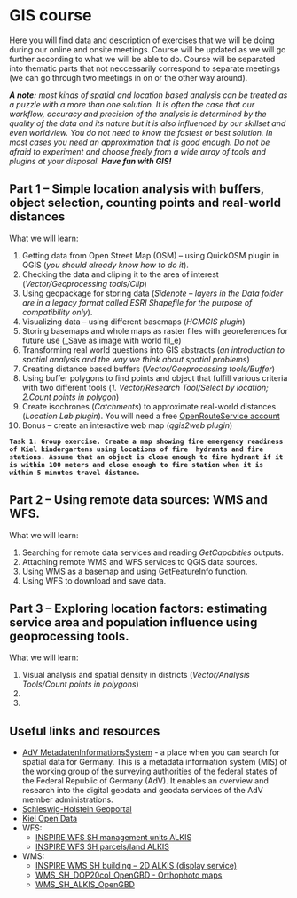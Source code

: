 # GIS course
Here you will find data and description of exercises that we will be doing during our online and onsite meetings. Course will be updated as we will go further according to what we will be able to do. Course will be separated into thematic parts that not neccessarily correspond to separate meetings (we can go through two meetings in on or the other way around).

***A note:** most kinds of spatial and location based analysis can be treated as a puzzle with a more than one solution. It is often the case that our workflow, accuracy and precision of the analysis is determined by the quality of the data and its nature but it is also influenced by our skillset and even worldview. You do not need to know the fastest or best solution. In most cases you need an approximation that is good enough. Do not be afraid to experiment and choose freely from a wide array of tools and plugins at your disposal. **Have fun with GIS!***

## Part 1 – Simple location analysis with buffers, object selection, counting points and real-world distances
What we will learn:
1. Getting data from Open Street Map (OSM) – using QuickOSM plugin in QGIS (_you should already know how to do it_).
2. Checking the data and cliping it to the area of interest (_Vector/Geoprocessing tools/Clip_)
3. Using geopackage for storing data (_Sidenote – layers in the Data folder are in a legacy format called ESRI Shapefile for the purpose of compatibility only_). 
4. Visualizing data – using different basemaps (_HCMGIS plugin_)
5. Storing basemaps and whole maps as raster files with georeferences for future use (_Save as image with world fil_e)
6. Transforming real world questions into GIS abstracts (_an introduction to spatial analysis and the way we think about spatial problems_)
7. Creating distance based buffers (_Vector/Geoprocessing tools/Buffer_)
8. Using buffer polygons to find points and object that fulfill various criteria with two different tools (_1. Vector/Research Tool/Select by location; 2.Count points in polygon_)
9. Create isochrones (_Catchments_) to approximate real-world distances (_Location Lab plugin_). You will need a free [OpenRouteService account](https://openrouteservice.org/)
10. Bonus – create an interactive web map (_qgis2web plugin_)

**```Task 1: Group exercise. Create a map showing fire emergency readiness of Kiel kindergartens using locations of fire  hydrants and fire stations. Assume that an object is close enough to fire hydrant if it is within 100 meters and close enough to fire station when it is within 5 minutes travel distance.```**

## Part 2 – Using remote data sources: WMS and WFS.
What we will learn:
1. Searching for remote data services and reading _GetCapabities_ outputs.
2. Attaching remote WMS and WFS services to QGIS data sources.
3. Using WMS as a basemap and using GetFeatureInfo function.
4. Using WFS to download and save data.

## Part 3 – Exploring location factors: estimating service area and population influence using geoprocessing tools. 
What we will learn:
1. Visual analysis and spatial density in districts (_Vector/Analysis Tools/Count points in polygons_)
2. 
3. 


## Useful links and resources

* [AdV MetadatenInformationsSystem](https://advmis.geodatenzentrum.de/startseite) - a place when you can search for spatial data for Germany. This is a metadata information system (MIS) of the working group of the surveying authorities of the federal states of the Federal Republic of Germany (AdV). It enables an overview and research into the digital geodata and geodata services of the AdV member administrations.
* [Schleswig-Holstein Geoportal](https://www.gdi-sh.de/gdish/DE/Geoportal/geoportal_node.html)
* [Kiel Open Data](https://www.kiel.de/de/kiel_zukunft/statistik_kieler_zahlen/open_data/index.php)
* WFS:
  * [INSPIRE WFS SH management units ALKIS](https://advmis.geodatenzentrum.de/trefferanzeige?docuuid=8626da70-c59c-4139-abbe-0b638f9713ad)
  * [INSPIRE WFS SH parcels/land ALKIS](https://advmis.geodatenzentrum.de/trefferanzeige?docuuid=defbc2f3-52f0-4b0e-a196-908d678086b3)
* WMS:
  * [INSPIRE WMS SH building – 2D ALKIS (display service)](https://advmis.geodatenzentrum.de/trefferanzeige?docuuid=775c9ae4-13e4-49a2-a86b-97bb9b3d4b5a)
  * [WMS_SH_DOP20col_OpenGBD - Orthophoto maps](https://advmis.geodatenzentrum.de/trefferanzeige?docuuid=2e38287e-5ccc-4562-a279-ae45060a5585)
  * [WMS_SH_ALKIS_OpenGBD](https://advmis.geodatenzentrum.de/trefferanzeige?docuuid=560b0d3d-008a-4ded-ae7b-97880c7eefd8)
